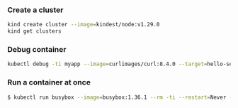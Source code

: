 ### Create a cluster

```sh
kind create cluster --image=kindest/node:v1.29.0
kind get clusters
```

### Debug container

```sh
kubectl debug -ti myapp --image=curlimages/curl:8.4.0 --target=hello-server -n default -- sh
```

### Run a container at once

```sh
$ kubectl run busybox --image=busybox:1.36.1 --rm -ti --restart=Never --command -- nslookup google.com
```

